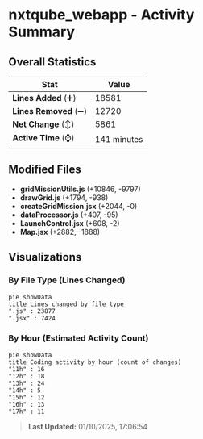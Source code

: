 # nxtqube_webapp - Activity Summary 

## Overall Statistics

| Stat                   | Value                                                             |
| ---------------------- | ----------------------------------------------------------------- |
| **Lines Added** (➕)   | 18581                                          |
| **Lines Removed** (➖) | 12720                                        |
| **Net Change** (↕)    | 5861                |
| **Active Time** (⌚)   | 141 minutes |


## Modified Files
- **gridMissionUtils.js** (+10846, -9797)
- **drawGrid.js** (+1794, -938)
- **createGridMission.jsx** (+2044, -0)
- **dataProcessor.js** (+407, -95)
- **LaunchControl.jsx** (+608, -2)
- **Map.jsx** (+2882, -1888)

## Visualizations

### By File Type (Lines Changed)

```mermaid
pie showData
title Lines changed by file type
".js" : 23877
".jsx" : 7424
```

### By Hour (Estimated Activity Count)

```mermaid
pie showData
title Coding activity by hour (count of changes)
"11h" : 16
"12h" : 18
"13h" : 24
"14h" : 5
"15h" : 12
"16h" : 13
"17h" : 11
```


> **Last Updated:** 01/10/2025, 17:06:54